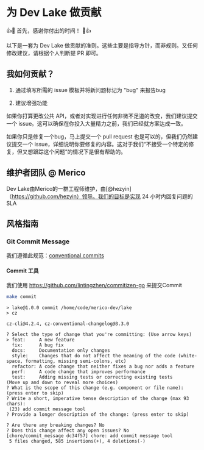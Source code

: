 # 为 Dev Lake 做贡献

👍🎉 首先，感谢你付出的时间！ 🎉👍

以下是一套为 Dev Lake 做贡献的准则。这些主要是指导方针，而非规则。又任何修改建议，请根据个人判断提 PR 即可。


## 我如何贡献？

1. 通过填写所需的 issue 模板并将新问题标记为 "bug" 来报告bug

2. 建议增强功能

如果你打算更改公共 API，或者对实现进行任何非微不足道的改变，我们建议提交一个 issue。这可以确保在你投入大量精力之前，我们已经就方案达成一致。

如果你只是修复一个bug，马上提交一个 pull request 也是可以的，但我们仍然建议提交一个 issue，详细说明你要修复的内容。这对于我们“不接受一个特定的修复，但又想跟踪这个问题”的情况下是很有帮助的。


## 维护者团队 @ Merico

Dev Lake由Merico的一群工程师维护，由[@hezyin]（https://github.com/hezyin）领导。我们的目标是实现 24 小时内回复问题的 SLA

## 风格指南

### Git Commit Message

我们遵循此规范：[conventional commits](https://www.conventionalcommits.org/en/v1.0.0/#summary)

#### Commit 工具

我们使用 https://github.com/lintingzhen/commitizen-go 来提交Commit

```sh
make commit
```

```
> lake@1.0.0 commit /home/code/merico-dev/lake
> cz

cz-cli@4.2.4, cz-conventional-changelog@3.3.0

? Select the type of change that you're committing: (Use arrow keys)
> feat:     A new feature
  fix:      A bug fix
  docs:     Documentation only changes
  style:    Changes that do not affect the meaning of the code (white-space, formatting, missing semi-colons, etc)
  refactor: A code change that neither fixes a bug nor adds a feature
  perf:     A code change that improves performance
  test:     Adding missing tests or correcting existing tests
(Move up and down to reveal more choices)
? What is the scope of this change (e.g. component or file name): (press enter to skip)
? Write a short, imperative tense description of the change (max 93 chars):
 (23) add commit message tool
? Provide a longer description of the change: (press enter to skip)

? Are there any breaking changes? No
? Does this change affect any open issues? No
[chore/commit_message dc34f57] chore: add commit message tool
 5 files changed, 585 insertions(+), 4 deletions(-)
```
